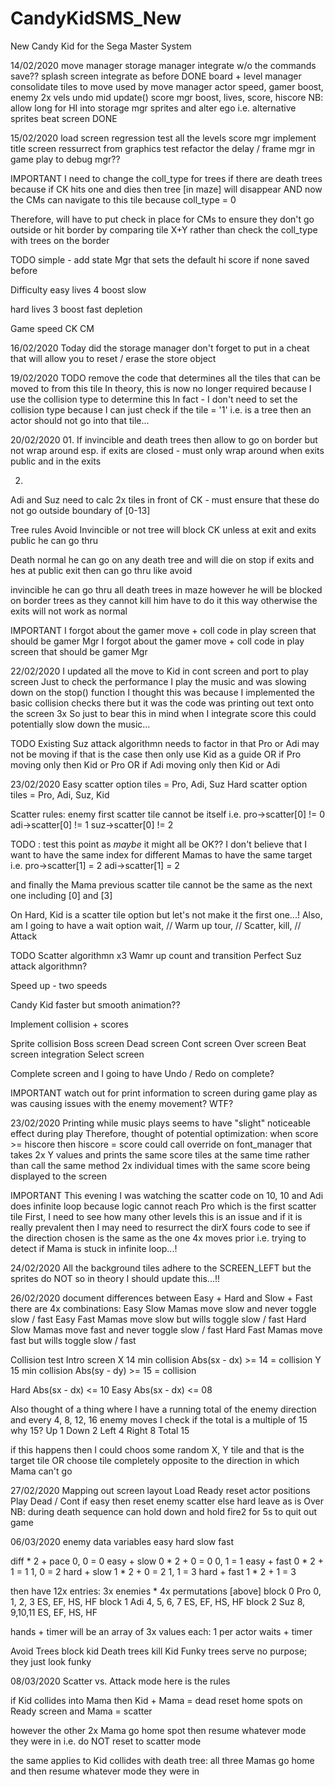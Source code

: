 # CandyKidSMS_New
New Candy Kid for the Sega Master System

14/02/2020
move manager
storage manager integrate w/o the commands save??
splash screen integrate as before			DONE
board + level manager consolidate tiles to move		used by move manager
actor speed, gamer boost, enemy 2x vels
undo mid update()
score mgr	boost, lives, score, hiscore
NB: allow long for HI into storage mgr
sprites and alter ego	i.e. alternative sprites
beat screen						DONE


15/02/2020
load screen	regression test all the levels
score mgr implement
title screen ressurrect from graphics test
refactor the delay / frame mgr in game play to debug mgr??

IMPORTANT
I need to change the coll_type for trees if there are death trees
because if CK hits one and dies then tree [in maze] will disappear
AND now the CMs can navigate to this tile because coll_type = 0

Therefore, will have to put check in place for CMs to ensure they
don't go outside or hit border by comparing tile X+Y rather than
check the coll_type with trees on the border


TODO
simple - add state Mgr that sets the default hi score if none saved before

Difficulty
easy
lives	4
boost	slow

hard
lives	3
boost	fast depletion


Game speed
CK
CM


16/02/2020
Today did the storage manager
don't forget to put in a cheat that will allow you to reset / erase the store object


19/02/2020
TODO
remove the code that determines all the tiles that can be moved to from this tile
In theory, this is now no longer required because I use the collision type to determine this
In fact - I don't need to set the collision type because I can just check if the tile = '1'
i.e. is a tree then an actor should not go into that tile...

20/02/2020
01.
If invincible and death trees then allow to go on border but not wrap around
esp. if exits are closed - must only wrap around when exits public and in the exits

02.
Adi and Suz need to calc 2x tiles in front of CK - must ensure that these do not go outside
boundary of [0-13]



Tree rules
Avoid
Invincible or not
tree will block CK unless at exit and exits public he can go thru

Death
normal
he can go on any death tree and will die on stop
if exits and hes at public exit then can go thru like avoid

invincible
he can go thru all death trees in maze
however he will be blocked on border trees as they cannot kill him
have to do it this way otherwise the exits will not work as normal


IMPORTANT
I forgot about the gamer move + coll code in play screen that should be gamer Mgr
I forgot about the gamer move + coll code in play screen that should be gamer Mgr


22/02/2020
I updated all the move to Kid in cont screen and port to play screen
Just to check the performance I play the music and was slowing down on the stop() function
I thought this was because I implemented the basic collision checks there but
it was the code was printing out text onto the screen 3x
So just to bear this in mind when I integrate score this could potentially slow down the music...

TODO
Existing Suz attack algorithmn needs to factor in that Pro or Adi may not be moving
if that is the case then only use Kid as a guide OR
if Pro moving only then Kid or Pro OR
if Adi moving only then Kid or Adi


23/02/2020
Easy scatter option tiles = Pro, Adi, Suz
Hard scatter option tiles = Pro, Adi, Suz, Kid

Scatter rules:
enemy first scatter tile cannot be itself
i.e.
pro->scatter[0] != 0
adi->scatter[0] != 1
suz->scatter[0] != 2

TODO : test this point as *maybe* it might all be OK??
I don't believe that I want to have the same index for different Mamas to have the same target
i.e.
pro->scatter[1]	= 2
adi->scatter[1]	= 2

and finally the Mama previous scatter tile cannot be the same as the next one
including [0] and [3]

On Hard, Kid is a scatter tile option but let's not make it the first one...!
Also, am I going to have a wait option
wait,		// Warm up
tour,		// Scatter,
kill,		// Attack


TODO
Scatter algorithmn x3
Wamr up count and transition
Perfect Suz attack algorithmn?

Speed up - two speeds

Candy Kid faster but smooth animation??

Implement collision + scores

Sprite collision
Boss screen
Dead screen
Cont screen
Over screen
Beat screen	integration
Select screen

Complete screen
and I going to have Undo / Redo on complete?


IMPORTANT
watch out for print information to screen during game play
as was causing issues with the enemy movement?  WTF?


23/02/2020
Printing while music plays seems to have "slight" noticeable effect during play
Therefore, thought of potential optimization:
when score >= hiscore then hiscore = score
could call override on font_manager that takes 2x Y values and prints the same score tiles at the same time
rather than call the same method 2x individual times with the same score being displayed to the screen

IMPORTANT
This evening I was watching the scatter code on 10, 10 and Adi does infinite loop because
logic cannot reach Pro which is the first scatter tile
First, I need to see how many other levels this is an issue
and if it is really prevalent then I may need to resurrect the dirX fours code
to see if the direction chosen is the same as the one 4x moves prior
i.e. trying to detect if Mama is stuck in infinite loop...!


24/02/2020
All the background tiles adhere to the SCREEN_LEFT but the sprites do NOT
so in theory I should update this...!!


26/02/2020
document differences between Easy + Hard and Slow + Fast
there are 4x combinations:
Easy	Slow	Mamas move slow and never toggle slow / fast
Easy	Fast	Mamas move slow but wills toggle slow / fast
Hard	Slow	Mamas move fast and never toggle slow / fast
Hard	Fast	Mamas move fast but wills toggle slow / fast


Collision test
Intro screen
X	14 min collision	Abs(sx - dx) >= 14 = collision
Y	15 min collision	Abs(sy - dy) >= 15 = collision

Hard					Abs(sx - dx) <= 10
Easy					Abs(sx - dx) <= 08

Also thought of a thing where I have a running total of the enemy direction
and every 4, 8, 12, 16 enemy moves I check if the total is a multiple of 15
why 15?
Up		 1
Down	 2
Left	 4
Right	 8
Total	15

if this happens then I could choos some random X, Y tile and that is the target tile
OR choose tile completely opposite to the direction in which Mama can't go


27/02/2020
Mapping out screen layout
Load
Ready		reset actor positions
Play
Dead / Cont	if easy then reset enemy scatter else hard leave as is
Over
NB: during death sequence can hold down and hold fire2 for 5s to quit out game


06/03/2020
enemy data variables
easy
hard
slow
fast

diff * 2 + pace
0, 0 = 0		easy + slow		0 * 2 + 0 = 0
0, 1 = 1		easy + fast		0 * 2 + 1 = 1
1, 0 = 2		hard + slow		1 * 2 + 0 = 2
1, 1 = 3		hard + fast		1 * 2 + 1 = 3

then have 12x entries:
3x enemies * 4x permutations [above]
block 0 	Pro		0, 1, 2, 3		ES, EF, HS, HF
block 1 	Adi		4, 5, 6, 7		ES, EF, HS, HF
block 2 	Suz		8, 9,10,11		ES, EF, HS, HF


hands + timer will be an array of 3x values each: 1 per actor
waits + timer


Avoid Trees block kid
Death trees kill Kid
Funky trees serve no purpose; they just look funky


08/03/2020
Scatter vs. Attack mode
here is the rules

if Kid collides into Mama then Kid + Mama = dead
reset home spots on Ready screen and Mama = scatter

however the other 2x Mama go home spot then resume whatever mode they were in
i.e. do NOT reset to scatter mode

the same applies to Kid collides with death tree:
all three Mamas go home and then resume whatever mode they were in